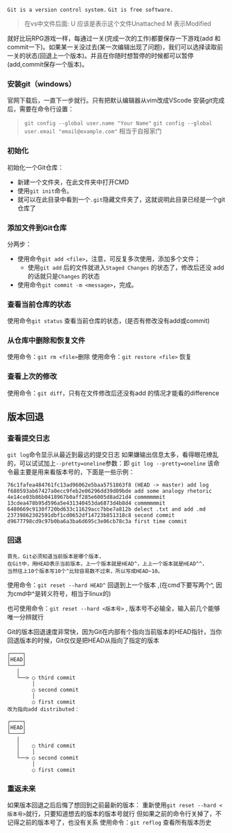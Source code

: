 `Git is a version control system.`
`Git is free software.`
> 在vs中文件后面:
 U 应该是表示这个文件Unattached
 M 表示Modified
>                
就好比玩RPG游戏一样，每通过一关(完成一次的工作)都要保存一下游戏(add 和commit一下)。如果某一关没过去(某一次编辑出现了问题)，我们可以选择读取前一关的状态(回退上一个版本)。并且在你随时想暂停的时候都可以暂停(add,commit保存一个版本)。

### 安装git（windows）
官网下载后，一直下一步就行。只有把默认编辑器从vim改成VScode
安装git完成后，需要在命令行设置：
> `git config --global user.name "Your Name"`
> `git config --global user.email "email@example.com"`
相当于自报家门

### 初始化
初始化一个Git仓库：
- 新建一个文件夹，在此文件夹中打开CMD
- 使用`git init`命令。
- 就可以在此目录中看到一个`.git`隐藏文件夹了，这就说明此目录已经是一个git仓库了

### 添加文件到Git仓库
分两步：
- 使用命令`git add <file>`，注意，可反复多次使用，添加多个文件；
    - 使用`git add` 后的文件就进入`Staged Changes` 的状态了，修改后还没 add 的话就只是`Changes` 的状态
- 使用命令`git commit -m <message>`，完成。

### 查看当前仓库的状态
使用命令`git status` 查看当前仓库的状态，(是否有修改没有add或commit)

### 从仓库中删除和恢复文件
使用命令：`git rm <file>`删除
使用命令：`git restore <file>` 恢复


### 查看上次的修改
使用命令：`git diff`，只有在文件修改后还没有add 的情况才能看的difference

## 版本回退
### 查看提交日志
`git log`命令显示从最近到最远的提交日志 
如果嫌输出信息太多，看得眼花缭乱的，可以试试加上`--pretty=oneline`参数：即 `git log --pretty=oneline`
该命令最主要是用来看版本号的，下面是一些示例：
``` 
76c1fafea484761fc13ad96062e5baa5751863f8 (HEAD -> master) add log
f680593ab67427a0ecc9feb2e06296dd39d09bde add some analogy rhetoric
4e14ce03b86b0418967b0aff285e6005d8ad21d4 commmmmmit
13cdea478b95d596a5e431340453da6873d4b8d4 commmmmmit
6480669c9130f720bd633c11629acc7bbe7a812b delect .txt and add .md
23739862302591dbf1cd0652df14723b851318c8 second commit
d9677798cd9c97b0ba6a3ba6d695c3e06cb78c3a first time commit
```

### 回退
```
首先，Git必须知道当前版本是哪个版本，
在Git中，用HEAD表示当前版本，上一个版本就是HEAD^，上上一个版本就是HEAD^^，
当然往上10个版本写10个^比较容易数不过来，所以写成HEAD~10。
```
使用命令：`git reset --hard HEAD^` 回退到上一个版本 ,(在cmd下要写两个^, 因为cmd中^是转义符号，相当于linux的\)

也可使用命令：`git reset --hard <版本号>` , 版本号不必输全，输入前几个能够唯一分辨就行

Git的版本回退速度非常快，因为Git在内部有个指向当前版本的HEAD指针，当你回退版本的时候，Git仅仅是把HEAD从指向了指定的版本
```
┌────┐
│HEAD│
└────┘
   │
   └──> ○ third commit
        │
        ○ second commit
        │
        ○ first commit
改为指向add distributed：

┌────┐
│HEAD│
└────┘
   │
   │    ○ third commit
   │    │
   └──> ○ second commit
        │
        ○ first commit
```

### 重返未来
如果版本回退之后后悔了想回到之前最新的版本：
重新使用`git reset --hard <版本号>`就行，只要知道想去的版本的版本号就行
但如果之前的命令行关掉了，不记得之前的版本号了，也没有关系
使用命令：`git reflog` 查看所有版本历史

